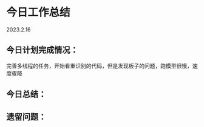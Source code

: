 # **今日工作总结**

2023.2.16

## **今日计划完成情况**：

完善多线程的任务，开始看重识别的代码，但是发现板子的问题，跑模型很慢，速度骤降







## **今日总结**：





## 遗留问题：
